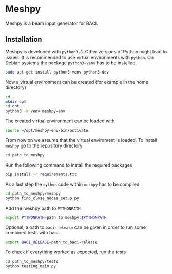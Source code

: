 # Meshpy

Meshpy is a beam input generator for BACI.

## Installation

Meshpy is developed with `python3.8`.
Other versions of Python might lead to issues.
It is recommended to use virtual environments with `python`.
On Debian systems the package `python3-venv` has to be installed.

```bash
sudo apt-get install python3-venv python3-dev
```

Now a virtual environment can be created (for example in the home directory)

```bash
cd ~
mkdir opt
cd opt
python3 -m venv meshpy-env
```

The created virtual environment can be loaded with

```bash
source ~/opt/meshpy-env/bin/activate
```

From now on we assume that the virtual enviroment is loaded.
To install `meshpy` go to the repository directory

```bash
cd path_to_meshpy
```

Run the following command to install the required packages

```bash
pip install -r requirements.txt
```

As a last step the `cython` code within `meshpy` has to be compiled

```bash
cd path_to_meshpy/meshpy
python find_close_nodes_setup.py
```

Add the meshpy path to `PYTHONPATH`

```bash
export PYTHONPATH=path_to_meshpy:$PYTHONPATH
```

Optional, a path to `baci-release` can be given in order to run some combined
tests with baci.

```bash
export BACI_RELEASE=path_to_baci-release
```

To check if everything worked as expected, run the tests

```bash
cd path_to_meshpy/tests
python testing_main.py
```
